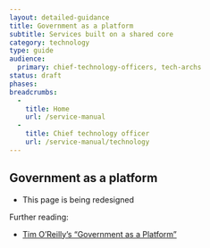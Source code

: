 ```yaml
---
layout: detailed-guidance
title: Government as a platform
subtitle: Services built on a shared core
category: technology
type: guide
audience:
  primary: chief-technology-officers, tech-archs
status: draft
phases:
breadcrumbs:
  -
    title: Home
    url: /service-manual
  -
    title: Chief technology officer
    url: /service-manual/technology
---
```


## Government as a platform

* This page is being redesigned

Further reading:

* [Tim O’Reilly’s “Government as a Platform”](http://chimera.labs.oreilly.com/books/1234000000774/ch02.html)
